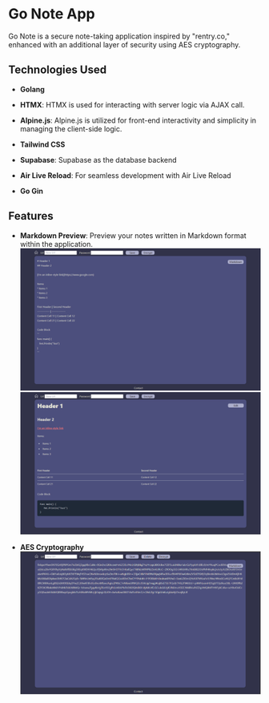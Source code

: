 # Go Note App

Go Note is a secure note-taking application inspired by "rentry.co," enhanced with an additional layer of security using AES cryptography. 

## Technologies Used

- **Golang**

- **HTMX**: HTMX is used for interacting with server logic via AJAX call.

- **Alpine.js**: Alpine.js is utilized for front-end interactivity and simplicity in managing the client-side logic.

- **Tailwind CSS**

- **Supabase**: Supabase as the database backend

- **Air Live Reload**: For seamless development with Air Live Reload

- **Go Gin**

## Features

- **Markdown Preview**: Preview your notes written in Markdown format within the application.
  ![](https://github.com/ghostrepo00/go-note/blob/main/README/Capture1.PNG)
  ![](https://github.com/ghostrepo00/go-note/blob/main/README/Capture2.PNG)

- **AES Cryptography**
  ![](https://github.com/ghostrepo00/go-note/blob/main/README/Capture3.PNG)
